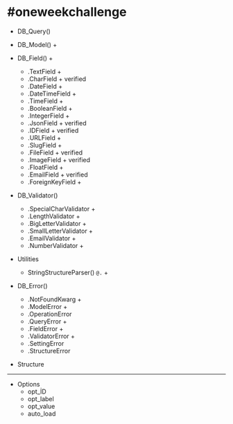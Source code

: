 
# #oneweekchallenge


* DB_Query() 
* DB_Model() +
* DB_Field() +
  * .TextField +
  * .CharField + verified
  * .DateField +
  * .DateTimeField +
  * .TimeField +
  * .BooleanField +
  * .IntegerField +
  * .JsonField + verified
  * .IDField + verified
  * .URLField +
  * .SlugField +
  * .FileField + verified
  * .ImageField + verified
  * .FloatField +
  * .EmailField + verified
  * .ForeignKeyField +

* DB_Validator()  
  * .SpecialCharValidator +
  * .LengthValidator +
  * .BigLetterValidator +
  * .SmallLetterValidator +
  * .EmailValidator +
  * .NumberValidator +

* Utilities
  * StringStructureParser() <code><a>@<c>.<e></code> +

* DB_Error()
  * .NotFoundKwarg +
  * .ModelError +
  * .OperationError
  * .QueryError +
  * .FieldError +
  * .ValidatorError +
  * .SettingError
  * .StructureError

* Structure
-----
* Options
  * opt_İD
  * opt_label
  * opt_value
  * auto_load




